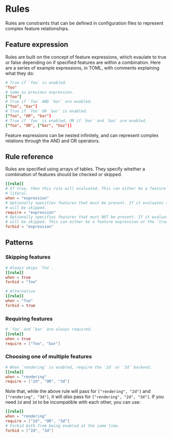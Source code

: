# Rules

Rules are constraints that can be defined in configuration files to represent complex feature relationships.

## Feature expression

Rules are built on the concept of feature expressions, which evaulate to true or false depending on if specified features are within a combination. Here are a series of example expressions, in TOML, with comments explaining what they do:

```toml
# True if `foo` is enabled.
"foo"
# Same as previous expression.
["foo"]
# True if `foo` AND `bar` are enabled.
["foo", "bar"]
# True if `foo` OR `bar` is enabled.
["foo", "OR", "bar"]
# True if `foo` is enabled, OR if `bar` and `baz` are enabled.
["foo", "OR", ["bar", "baz"]]
```

Feature expressions can be nested infinitely, and can represent complex relations through the AND and OR operators.

## Rule reference

Rules are specified using arrays of tables. They specify whether a combination of features should be checked or skipped.

```toml
[[rule]]
# If true, then this rule will evaluated. This can either be a feature expression or the `true`
# literal.
when = "expression"
# Optionally specifies features that must be present. If it evaluates to false, this combination
# will be skipped.
require = "expression"
# Optionally specifies features that must NOT be present. If it evaluates to true, this combination
# will be skipped. This can either be a feature expression or the `true` literal.
forbid = "expression"
```

## Patterns

### Skipping features

```toml
# Always skips `foo`.
[[rule]]
when = true
forbid = "foo"

# Alternative
[[rule]]
when = "foo"
forbid = true
```

### Requiring features

```toml
# `foo` and `bar` are always required.
[[rule]]
when = true
require = ["foo", "bar"]
```

### Choosing one of multiple features

```toml
# When `rendering` is enabled, require the `2d` or `3d` backend.
[[rule]]
when = "rendering"
require = ["2d", "OR", "3d"]
```

Note that, while the above rule will pass for `["rendering", "2d"]` and `["rendering", "3d"]`, it will _also_ pass for `["rendering", "2d", "3d"]`. If you need `2d` and `3d` to be incompatible with each other, you can use:

```toml
[[rule]]
when = "rendering"
require = ["2d", "OR", "3d"]
# Forbid both from being enabled at the same time.
forbid = ["2d", "3d"]
```
